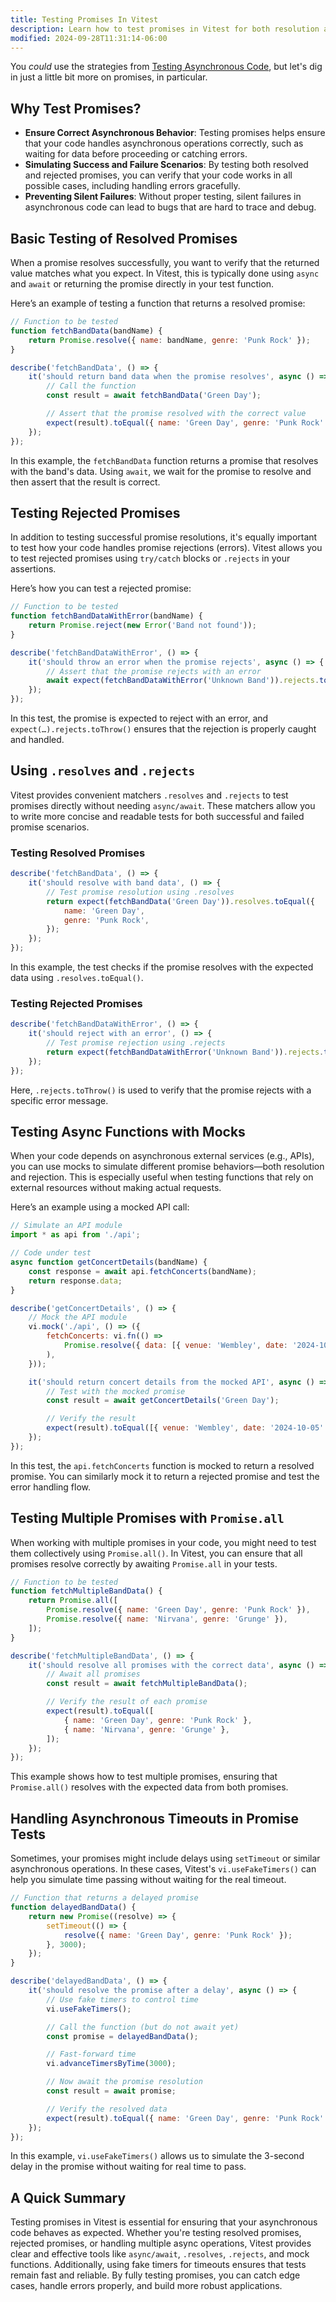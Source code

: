 ```yaml
---
title: Testing Promises In Vitest
description: Learn how to test promises in Vitest for both resolution and rejection.
modified: 2024-09-28T11:31:14-06:00
---
```


You _could_ use the strategies from [Testing Asynchronous Code](testing-asynchronous-code.md), but let's dig in just a little bit more on promises, in particular.

## Why Test Promises?

- **Ensure Correct Asynchronous Behavior**: Testing promises helps ensure that your code handles asynchronous operations correctly, such as waiting for data before proceeding or catching errors.
- **Simulating Success and Failure Scenarios**: By testing both resolved and rejected promises, you can verify that your code works in all possible cases, including handling errors gracefully.
- **Preventing Silent Failures**: Without proper testing, silent failures in asynchronous code can lead to bugs that are hard to trace and debug.

## Basic Testing of Resolved Promises

When a promise resolves successfully, you want to verify that the returned value matches what you expect. In Vitest, this is typically done using `async` and `await` or returning the promise directly in your test function.

Here’s an example of testing a function that returns a resolved promise:

```js
// Function to be tested
function fetchBandData(bandName) {
	return Promise.resolve({ name: bandName, genre: 'Punk Rock' });
}

describe('fetchBandData', () => {
	it('should return band data when the promise resolves', async () => {
		// Call the function
		const result = await fetchBandData('Green Day');

		// Assert that the promise resolved with the correct value
		expect(result).toEqual({ name: 'Green Day', genre: 'Punk Rock' });
	});
});
```

In this example, the `fetchBandData` function returns a promise that resolves with the band's data. Using `await`, we wait for the promise to resolve and then assert that the result is correct.

## Testing Rejected Promises

In addition to testing successful promise resolutions, it's equally important to test how your code handles promise rejections (errors). Vitest allows you to test rejected promises using `try/catch` blocks or `.rejects` in your assertions.

Here’s how you can test a rejected promise:

```js
// Function to be tested
function fetchBandDataWithError(bandName) {
	return Promise.reject(new Error('Band not found'));
}

describe('fetchBandDataWithError', () => {
	it('should throw an error when the promise rejects', async () => {
		// Assert that the promise rejects with an error
		await expect(fetchBandDataWithError('Unknown Band')).rejects.toThrow('Band not found');
	});
});
```

In this test, the promise is expected to reject with an error, and `expect(…).rejects.toThrow()` ensures that the rejection is properly caught and handled.

## Using `.resolves` and `.rejects`

Vitest provides convenient matchers `.resolves` and `.rejects` to test promises directly without needing `async/await`. These matchers allow you to write more concise and readable tests for both successful and failed promise scenarios.

### Testing Resolved Promises

```js
describe('fetchBandData', () => {
	it('should resolve with band data', () => {
		// Test promise resolution using .resolves
		return expect(fetchBandData('Green Day')).resolves.toEqual({
			name: 'Green Day',
			genre: 'Punk Rock',
		});
	});
});
```

In this example, the test checks if the promise resolves with the expected data using `.resolves.toEqual()`.

### Testing Rejected Promises

```js
describe('fetchBandDataWithError', () => {
	it('should reject with an error', () => {
		// Test promise rejection using .rejects
		return expect(fetchBandDataWithError('Unknown Band')).rejects.toThrow('Band not found');
	});
});
```

Here, `.rejects.toThrow()` is used to verify that the promise rejects with a specific error message.

## Testing Async Functions with Mocks

When your code depends on asynchronous external services (e.g., APIs), you can use mocks to simulate different promise behaviors—both resolution and rejection. This is especially useful when testing functions that rely on external resources without making actual requests.

Here’s an example using a mocked API call:

```js
// Simulate an API module
import * as api from './api';

// Code under test
async function getConcertDetails(bandName) {
	const response = await api.fetchConcerts(bandName);
	return response.data;
}

describe('getConcertDetails', () => {
	// Mock the API module
	vi.mock('./api', () => ({
		fetchConcerts: vi.fn(() =>
			Promise.resolve({ data: [{ venue: 'Wembley', date: '2024-10-05' }] }),
		),
	}));

	it('should return concert details from the mocked API', async () => {
		// Test with the mocked promise
		const result = await getConcertDetails('Green Day');

		// Verify the result
		expect(result).toEqual([{ venue: 'Wembley', date: '2024-10-05' }]);
	});
});
```

In this test, the `api.fetchConcerts` function is mocked to return a resolved promise. You can similarly mock it to return a rejected promise and test the error handling flow.

## Testing Multiple Promises with `Promise.all`

When working with multiple promises in your code, you might need to test them collectively using `Promise.all()`. In Vitest, you can ensure that all promises resolve correctly by awaiting `Promise.all` in your tests.

```js
// Function to be tested
function fetchMultipleBandData() {
	return Promise.all([
		Promise.resolve({ name: 'Green Day', genre: 'Punk Rock' }),
		Promise.resolve({ name: 'Nirvana', genre: 'Grunge' }),
	]);
}

describe('fetchMultipleBandData', () => {
	it('should resolve all promises with the correct data', async () => {
		// Await all promises
		const result = await fetchMultipleBandData();

		// Verify the result of each promise
		expect(result).toEqual([
			{ name: 'Green Day', genre: 'Punk Rock' },
			{ name: 'Nirvana', genre: 'Grunge' },
		]);
	});
});
```

This example shows how to test multiple promises, ensuring that `Promise.all()` resolves with the expected data from both promises.

## Handling Asynchronous Timeouts in Promise Tests

Sometimes, your promises might include delays using `setTimeout` or similar asynchronous operations. In these cases, Vitest's `vi.useFakeTimers()` can help you simulate time passing without waiting for the real timeout.

```js
// Function that returns a delayed promise
function delayedBandData() {
	return new Promise((resolve) => {
		setTimeout(() => {
			resolve({ name: 'Green Day', genre: 'Punk Rock' });
		}, 3000);
	});
}

describe('delayedBandData', () => {
	it('should resolve the promise after a delay', async () => {
		// Use fake timers to control time
		vi.useFakeTimers();

		// Call the function (but do not await yet)
		const promise = delayedBandData();

		// Fast-forward time
		vi.advanceTimersByTime(3000);

		// Now await the promise resolution
		const result = await promise;

		// Verify the resolved data
		expect(result).toEqual({ name: 'Green Day', genre: 'Punk Rock' });
	});
});
```

In this example, `vi.useFakeTimers()` allows us to simulate the 3-second delay in the promise without waiting for real time to pass.

## A Quick Summary

Testing promises in Vitest is essential for ensuring that your asynchronous code behaves as expected. Whether you're testing resolved promises, rejected promises, or handling multiple async operations, Vitest provides clear and effective tools like `async/await`, `.resolves`, `.rejects`, and mock functions. Additionally, using fake timers for timeouts ensures that tests remain fast and reliable. By fully testing promises, you can catch edge cases, handle errors properly, and build more robust applications.

```ts

```
